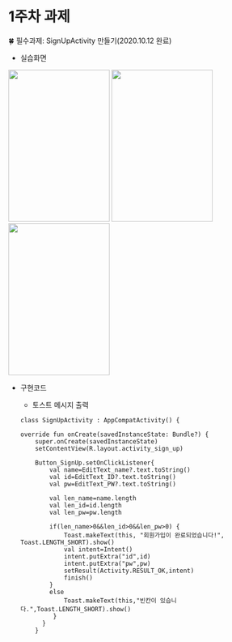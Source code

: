 # 1주차 과제

🍀 필수과제: SignUpActivity 만들기(2020.10.12 완료)
  * 실습화면
  <img src="https://user-images.githubusercontent.com/57944153/96099862-af4dc380-0f0e-11eb-93e6-817f0825ed16.png" width="200" height="300"/>
  <img src="https://user-images.githubusercontent.com/57944153/96100851-c640e580-0f0f-11eb-9693-c22315bebf38.png" width="200" height="300"/>
  <img src="https://user-images.githubusercontent.com/57944153/96100925-d953b580-0f0f-11eb-9b76-178f565ad86e.png" width="200" height="300"/>
  
  - 구현코드
  
    - 토스트 메시지 출력
    ```
    class SignUpActivity : AppCompatActivity() {

    override fun onCreate(savedInstanceState: Bundle?) {
        super.onCreate(savedInstanceState)
        setContentView(R.layout.activity_sign_up)

        Button_SignUp.setOnClickListener{
            val name=EditText_name?.text.toString()
            val id=EditText_ID?.text.toString()
            val pw=EditText_PW?.text.toString()

            val len_name=name.length
            val len_id=id.length
            val len_pw=pw.length

            if(len_name>0&&len_id>0&&len_pw>0) {
                Toast.makeText(this, "회원가입이 완료되었습니다!", Toast.LENGTH_SHORT).show()
                val intent=Intent()
                intent.putExtra("id",id)
                intent.putExtra("pw",pw)
                setResult(Activity.RESULT_OK,intent)
                finish()
            }
            else
                Toast.makeText(this,"빈칸이 있습니다.",Toast.LENGTH_SHORT).show()
             }
          }
        }
       ```
